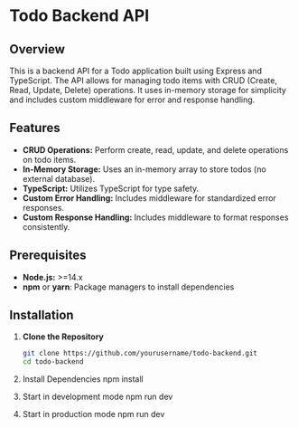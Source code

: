 # Todo Backend API

## Overview

This is a backend API for a Todo application built using Express and TypeScript. The API allows for managing todo items with CRUD (Create, Read, Update, Delete) operations. It uses in-memory storage for simplicity and includes custom middleware for error and response handling.

## Features

- **CRUD Operations:** Perform create, read, update, and delete operations on todo items.
- **In-Memory Storage:** Uses an in-memory array to store todos (no external database).
- **TypeScript:** Utilizes TypeScript for type safety.
- **Custom Error Handling:** Includes middleware for standardized error responses.
- **Custom Response Handling:** Includes middleware to format responses consistently.

## Prerequisites

- **Node.js:** >=14.x
- **npm** or **yarn**: Package managers to install dependencies

## Installation

1. **Clone the Repository**

   ```bash
   git clone https://github.com/yourusername/todo-backend.git
   cd todo-backend
2. Install Dependencies
   npm install

3. Start in development mode
   npm run dev

4. Start in production mode
   npm run dev
